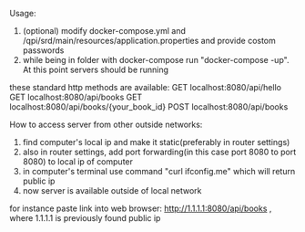 
Usage: 
1. (optional) modify docker-compose.yml and /qpi/srd/main/resources/application.properties and provide costom passwords
2. while being in folder with docker-compose run "docker-compose -up". At this point servers should be running

these standard http methods are available:
GET localhost:8080/api/hello
GET localhost:8080/api/books
GET localhost:8080/api/books/{your_book_id}
POST localhost:8080/api/books

How to access server from other outside networks:
1. find computer's local ip and make it static(preferably in router settings)
2. also in router settings, add port forwarding(in this case port 8080 to port 8080) to local ip of computer 
3. in computer's terminal use command "curl ifconfig.me" which will return public ip 
4. now server is available outside of local network 

for instance paste link into web browser: 
http://1.1.1.1:8080/api/books , where 1.1.1.1 is previously found public ip